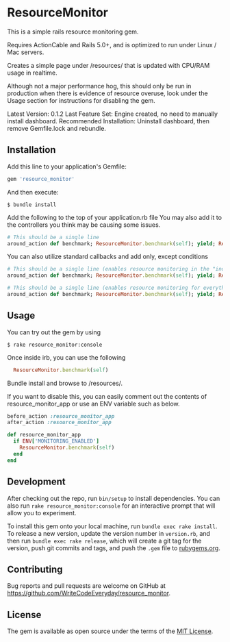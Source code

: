 # ResourceMonitor

This is a simple rails resource monitoring gem.

Requires ActionCable and Rails 5.0+, and is optimized to run under Linux / Mac servers.

Creates a simple page under /resources/ that is updated with CPU/RAM usage in realtime.

Although not a major performance hog, this should only be run in production when there is evidence of resource overuse, look under the Usage section for instructions for disabling the gem.

Latest Version: 0.1.2
Last Feature Set: Engine created, no need to manually install dashboard.
Recommended Installation: Uninstall dashboard, then remove Gemfile.lock and rebundle.

## Installation

Add this line to your application's Gemfile:

```ruby
gem 'resource_monitor'
```

And then execute:

    $ bundle install

Add the following to the top of your application.rb file
You may also add it to the controllers you think may be causing some issues.

```ruby
# This should be a single line
around_action def benchmark; ResourceMonitor.benchmark(self); yield; ResourceMonitor.benchmark(self); end
```

You can also utilize standard callbacks and add only, except conditions

```ruby
# This should be a single line (enables resource monitoring in the "index")
around_action def benchmark; ResourceMonitor.benchmark(self); yield; ResourceMonitor.benchmark(self); end, only: :index

# This should be a single line (enables resource monitoring for everything except 'index')
around_action def benchmark; ResourceMonitor.benchmark(self); yield; ResourceMonitor.benchmark(self); end, except: :index
```
## Usage

You can try out the gem by using

    $ rake resource_monitor:console

Once inside irb, you can use the following

```ruby
  ResourceMonitor.benchmark(self)
```

Bundle install and browse to /resources/.

If you want to disable this, you can easily comment out the contents of resource_monitor_app or use an ENV variable such as below.

```ruby
before_action :resource_monitor_app
after_action :resource_monitor_app

def resource_monitor_app
  if ENV['MONITORING_ENABLED']
    ResourceMonitor.benchmark(self)
  end
end
```

## Development

After checking out the repo, run `bin/setup` to install dependencies. You can also run `rake resource_monitor:console` for an interactive prompt that will allow you to experiment.

To install this gem onto your local machine, run `bundle exec rake install`. To release a new version, update the version number in `version.rb`, and then run `bundle exec rake release`, which will create a git tag for the version, push git commits and tags, and push the `.gem` file to [rubygems.org](https://rubygems.org).

## Contributing

Bug reports and pull requests are welcome on GitHub at https://github.com/WriteCodeEveryday/resource_monitor.


## License

The gem is available as open source under the terms of the [MIT License](http://opensource.org/licenses/MIT).
